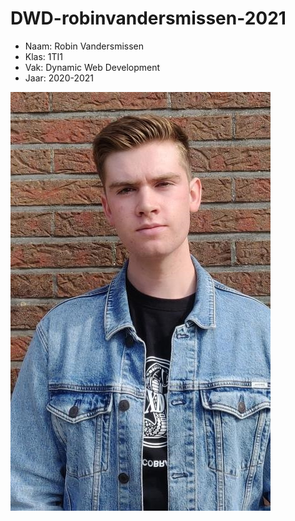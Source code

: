 # DWD-robinvandersmissen-2021

- Naam: Robin Vandersmissen 
- Klas: 1TI1 
- Vak: Dynamic Web Development
- Jaar: 2020-2021

![](img/Me.jpg)   
